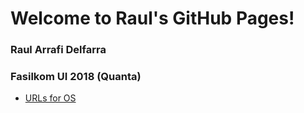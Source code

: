 ---
---

# Welcome to Raul's GitHub Pages!

### Raul Arrafi Delfarra
### Fasilkom UI 2018 (Quanta)

* [URLs for OS](URLs/)
